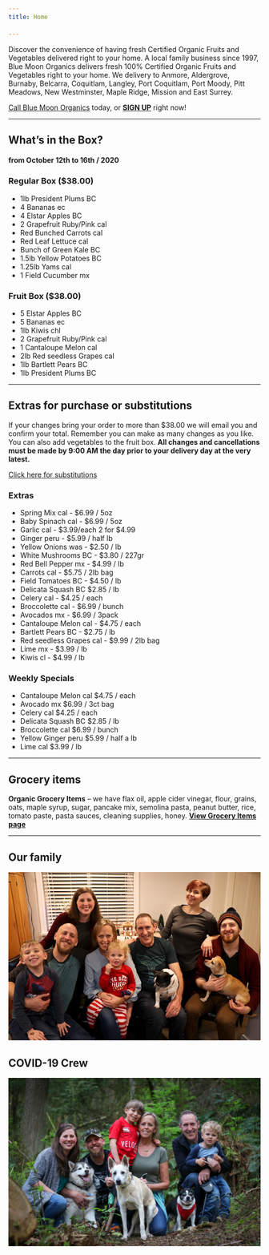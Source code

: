 ```yaml
---
title: Home

---
```

Discover the convenience of having fresh Certified Organic Fruits and Vegetables delivered right to your home. A local family business since 1997, Blue Moon Organics delivers fresh 100% Certified Organic Fruits and Vegetables right to your home. We delivery to Anmore, Aldergrove, Burnaby, Belcarra, Coquitlam, Langley, Port Coquitlam, Port Moody, Pitt Meadows, New Westminster, Maple Ridge, Mission and East Surrey.

[Call Blue Moon Organics](/contact) today, or [**SIGN UP**](/sign-up) right now!

***

## What’s in the Box?

#### **from  October 12th to 16th / 2020**

### Regular Box ($38.00)

* 1lb President Plums  BC
* 4 Bananas  ec
* 4 Elstar Apples  BC
* 2 Grapefruit Ruby/Pink  cal
* Red Bunched Carrots  cal
* Red Leaf Lettuce  cal
* Bunch of Green Kale  BC
* 1.5lb Yellow Potatoes  BC
* 1.25lb Yams  cal
* 1 Field Cucumber  mx

### Fruit Box ($38.00)

* 5 Elstar Apples  BC
* 5 Bananas  ec
* 1lb Kiwis  chl
* 2 Grapefruit Ruby/Pink  cal
* 1 Cantaloupe Melon  cal
* 2lb Red seedless Grapes   cal
* 1lb Bartlett Pears  BC
* 1lb President Plums  BC

***

## Extras for purchase or substitutions

If your changes bring your order to more than $38.00 we will email you and confirm your total. Remember you can make as many changes as you like. You can also add vegetables to the fruit box. **All changes and cancellations must be made by 9:00 AM the day prior to your delivery day at the very latest.**

[Click here for substitutions](/substitutions "Click here for substitutions")

### Extras

* Spring Mix cal  -  $6.99 / 5oz
* Baby Spinach cal  -  $6.99 / 5oz
* Garlic  cal - $3.99/each 2 for $4.99
* Ginger  peru - $5.99 / half lb
* Yellow Onions was - $2.50 / lb
* White Mushrooms BC - $3.80 / 227gr
* Red Bell Pepper  mx - $4.99 / lb
* Carrots   cal -  $5.75 / 2lb bag
* Field Tomatoes   BC - $4.50 / lb
* Delicata Squash  BC  $2.85 / lb
* Celery  cal -  $4.25 / each
* Broccolette  cal - $6.99 / bunch
* Avocados mx - $6.99 / 3pack
* Cantaloupe Melon  cal - $4.75 / each
* Bartlett Pears  BC - $2.75 / lb
* Red seedless Grapes cal - $9.99 / 2lb bag
* Lime mx -  $3.99 / lb
* Kiwis   cl - $4.99 / lb

### Weekly Specials

* Cantaloupe Melon cal   $4.75 / each
* Avocado mx   $6.99 / 3ct bag
* Celery  cal    $4.25 / each
* Delicata Squash  BC   $2.85 / lb
* Broccolette   cal   $6.99 / bunch
* Yellow Ginger  peru   $5.99 / half a lb
* Lime   cal    $3.99 / lb

***

## Grocery items

**Organic Grocery Items** – we have flax oil, apple cider vinegar, flour, grains, oats, maple syrup, sugar, pancake mix, semolina pasta, peanut butter, rice, tomato paste, pasta sauces, cleaning supplies, honey. [**View Grocery Items page**](/groceries)

***

## Our family

![Our family.](./uploads/IMG_1376-copy.jpg "Our family")

## COVID-19 Crew

![COVID-19 crew.](./uploads/covid.jpg "COVID-19 crew")